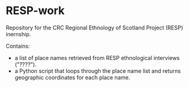 # RESP-work

Repository for the CRC Regional Ethnology of Scotland Project (RESP) inernship.

Contains:
- a list of place names retrieved from RESP ethnological interviews ("????").
- a Python script that loops through the place name list and returns geographic coordinates for each place name.
